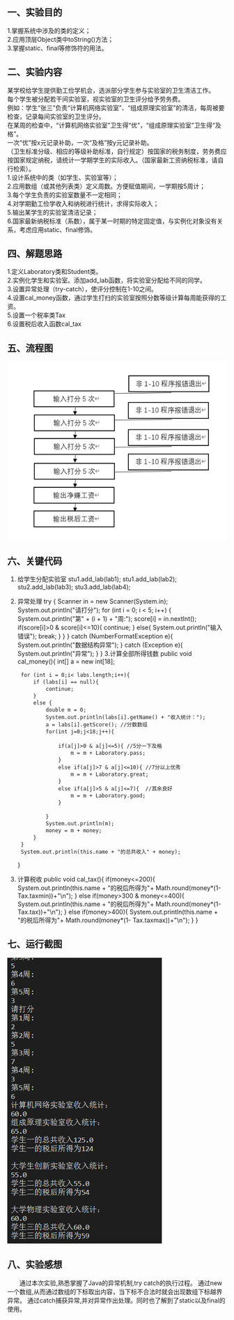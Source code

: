 ## 一、实验目的
1.掌握系统中涉及的类的定义；  
2.应用顶层Object类中toString()方法；  
3.掌握static、final等修饰符的用法。  
## 二、实验内容
某学校给学生提供勤工俭学机会，选派部分学生参与实验室的卫生清洁工作。  
每个学生被分配若干间实验室，视实验室的卫生评分给予劳务费。  
例如：学生“张三”负责“计算机网络实验室”、“组成原理实验室”的清洁，每周被要检查，记录每间实验室的卫生评分。  
在某周的检查中，“计算机网络实验室”卫生得“优”，“组成原理实验室”卫生得“及格”。  
一次“优”按x元记录补助，一次“及格”按y元记录补助。  
（卫生标准分级、相应的等级补助标准，自行规定）按国家的税务制度，劳务费应按国家规定纳税，请统计一学期学生的实际收入。（国家最新工资纳税标准，请自行检索）。  
1.设计系统中的类（如学生、实验室等）；  
2.应用数组（或其他列表类）定义周数。方便赋值期间，一学期按5周计；  
3.每个学生负责的实验室数量不一定相同；  
4.对学期勤工俭学收入和纳税进行统计，求得实际收入；  
5.输出某学生的实验室清洁记录；  
6.国家最新纳税标准（系数），属于某一时期的特定固定值，与实例化对象没有关系，考虑应用static、final修饰。  
## 四、解题思路
1.定义Laboratory类和Student类。  
2.实例化学生和实验室。添加add_lab函数，将实验室分配给不同的同学。  
3.设置异常处理（try-catch），使评分控制在1-10之间。  
4.设置cal_money函数，通过学生打扫的实验室按照分数等级计算每周能获得的工资。  
5.设置一个税率类Tax  
6.设置税后收入函数cal_tax  

## 五、流程图 
![](https://github.com/audience11/the_fourth_work/blob/main/%E6%B5%81%E7%A8%8B%E5%9B%BE.png)
## 六、关键代码
1. 给学生分配实验室
        stu1.add_lab(lab1);
        stu1.add_lab(lab2);
        stu2.add_lab(lab3);
        stu3.add_lab(lab4);
2. 异常处理
try {
            Scanner in = new Scanner(System.in);
            System.out.println("请打分");
            for (int i = 0; i < 5; i++) {
                System.out.println("第" + (i + 1) + "周:");
                score[i] = in.nextInt();
                if(score[i]>0 & score[i]<=10){
                    continue;
                }
                else{
                    System.out.println("输入错误");
                    break;
                }
            }
        }
        catch (NumberFormatException e){
            System.out.println("数据结构异常");
        }
        catch (Exception e){
            System.out.println("异常");
        }
    }
3.计算全部所得钱数
    public void cal_money(){
        int[] a = new int[18];

        for (int i = 0;i< labs.length;i++){
            if (labs[i] == null){
                continue;
            }
            else {
                double m = 0;
                System.out.println(labs[i].getName() + "收入统计：");
                a = labs[i].getScore(); //分数数组
                for(int j=0;j<18;j++){

                    if(a[j]>0 & a[j]<=5){ //5分一下及格
                        m = m + Laboratory.pass;
                    }
                    else if(a[j]>7 & a[j]<=10){ //7分以上优秀
                        m = m + Laboratory.great;
                    }
                    else if(a[j]>5 & a[j]<=7){  //其余良好
                        m = m + Laboratory.good;
                    }

                }
                System.out.println(m);
                money = m + money;
            }
        }
        System.out.println(this.name + "的总共收入" + money);
    }
4. 计算税收
    public void cal_tax(){
        if(money<=200){
            System.out.println(this.name + "的税后所得为"+ Math.round(money*(1- Tax.taxmin))+"\n");
        }
        else if(money>300 & money<=400){
            System.out.println(this.name + "的税后所得为"+ Math.round(money*(1- Tax.tax))+"\n");
        }
        else if(money>400){
            System.out.println(this.name + "的税后所得为"+ Math.round(money*(1- Tax.taxmax))+"\n");
        }
    }
## 七、运行截图
![](https://github.com/audience11/the_fourth_work/blob/main/%E8%BF%90%E8%A1%8C%E7%BB%93%E6%9E%9C.png)
## 八、实验感想
&emsp;&emsp;通过本次实验,熟悉掌握了Java的异常机制,try catch的执行过程。
通过new一个数组,从而通过数组的下标取出内容，当下标不合法时就会出现数组下标越界异常。
通过catch捕获异常,并对异常作出处理。同时也了解到了static以及final的使用。
